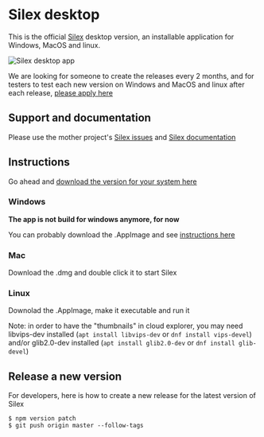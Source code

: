 # Silex desktop

This is the official [Silex](https://www.silex.me) desktop version, an installable application for Windows, MacOS and linux.

![Silex desktop app](https://user-images.githubusercontent.com/715377/36344714-bf264de2-141e-11e8-8c87-f698e96d91c9.png)


We are looking for someone to create the releases every 2 months, and for testers to test each new version on Windows and MacOS and linux after each release, [please apply here](https://github.com/silexlabs/Silex/issues/927)


## Support and documentation

Please use the mother project's [Silex issues](https://github.com/silexlabs/Silex/issues) and [Silex documentation](https://github.com/silexlabs/Silex/wiki)

## Instructions

Go ahead and [download the version for your system here](https://github.com/lexoyo/silex-desktop/releases)

### Windows

__The app is not build for windows anymore, for now__ 

You can probably download the .AppImage and see [instructions here](https://discourse.appimage.org/t/run-appimage-on-windows/177)

### Mac

Download the .dmg and double click it to start Silex

### Linux

Downolad the .AppImage, make it executable and run it

Note: in order to have the "thumbnails" in cloud explorer, you may need libvips-dev installed (`apt install libvips-dev` or `dnf install vips-devel`) and/or glib2.0-dev installed (`apt install glib2.0-dev` or `dnf install glib-devel`)


## Release a new version

For developers, here is how to create a new release for the latest version of Silex

```
$ npm version patch
$ git push origin master --follow-tags
```
